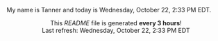 My name is Tanner and today is Wednesday, October 22, 2:33 PM EDT.

<p align="center">This <i>README</i> file is generated <b>every 3 hours</b>!</br>Last refresh: Wednesday, October 22, 2:33 PM EDT<br /></p>
